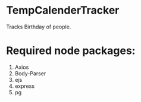 # TempCalenderTracker
Tracks Birthday of people.


# Required node packages:
1. Axios
2. Body-Parser
3. ejs
4. express
5. pg
